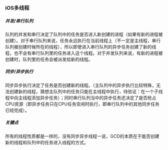 ### iOS多线程

##### 并发/串行队列

​		队列的并发和串行决定了队列中的任务是否进入新创建的进程（如果有新的进程被创建）。对于串行队列来说，任务永远执行在当前线程上（不一定是主线程，串行队列被创建时候所在的线程），所以即使进入串行队列的异步任务创建了新的线程，也不会有串行队列里的任务进入这个线程。对于并发队列来说，有新的进程被创建时，队列里的任务会被派发给新的线程。

##### 同步/异步执行

​		同步异步执行决定了任务是否创建新的线程。（主队列中的异步执行比较特殊，无法创建新的线程，猜想主队列中的任务只能在主线程中执行，待验证：在一个子线程中向主线程添加异步任务）；同时串行队列当中的异步任务还决定了是否抢占CPU资源（即异步任务只在CPU任务空闲时执行，即串行队列中的其他同步任务已经完成）。

##### 关键点

​		所有的线程性质都是一样的，没有同步异步线程一说，GCD的本质在于能否创建新的线程和队列中的任务进入线程的方式。